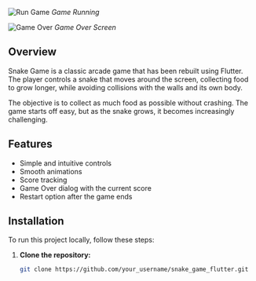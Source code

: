 ![Run Game](assets/images/run_game.png)
*Game Running*

![Game Over](assets/images/game_over.png)
*Game Over Screen*

## Overview

Snake Game is a classic arcade game that has been rebuilt using Flutter. The player controls a snake that moves around the screen, collecting food to grow longer, while avoiding collisions with the walls and its own body.

The objective is to collect as much food as possible without crashing. The game starts off easy, but as the snake grows, it becomes increasingly challenging.

## Features

- Simple and intuitive controls
- Smooth animations
- Score tracking
- Game Over dialog with the current score
- Restart option after the game ends

## Installation

To run this project locally, follow these steps:

1. **Clone the repository:**
   ```bash
   git clone https://github.com/your_username/snake_game_flutter.git
